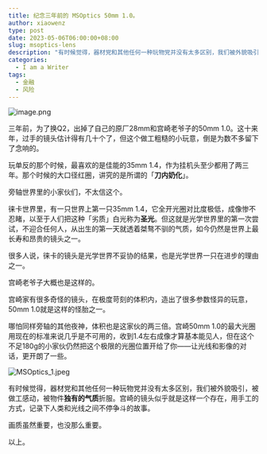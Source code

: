 ```yaml
---
title: 纪念三年前的 MSOptics 50mm 1.0。
author: xiaowenz
type: post
date: 2023-05-06T06:00:00+08:00
slug: msoptics-lens
description: "有时候觉得，器材党和其他任何一种玩物党并没有太多区别，我们被外貌吸引，被做工感动，被物件独有的气质折服。宫崎的镜头似乎就是这样一个存在，用手工的方式，记录下人类和光线之间不停争斗的故事。"
categories:
  - I am a Writer
tags:
  - 金融
  - 风险
---
```


![image.png](https://vip2.loli.io/2023/05/06/BTeLD2FWZwSoC1g.png)

三年前，为了换Q2，出掉了自己的原厂28mm和宫崎老爷子的50mm 1.0。这十来年，过手的镜头估计得有几十个了，但这个做工粗糙的小玩意，倒是为数不多留下了念响的。

玩单反的那个时候，最喜欢的是佳能的35mm 1.4，作为挂机头至少都用了两三年。那个时候的大口径红圈，讲究的是所谓的「**刀内奶化**」。

旁轴世界里的小家伙们，不太信这个。

徕卡世界里，有一只世界上第一只35mm 1.4，它全开光圈对比度极低，成像惨不忍睹，以至于人们把这种「劣质」白光称为**圣光**。但这就是光学世界里的第一次尝试，不迎合任何人，从出生的第一天就透着桀骜不驯的气质，如今仍然是世界上最长寿和昂贵的镜头之一。

很多人说，徕卡的镜头是光学世界不妥协的结果，也是光学世界一只在进步的理由之一。

宫崎老爷子大概也是这样的。

宫崎家有很多奇怪的镜头，在极度苛刻的体积内，造出了很多参数怪异的玩意，50mm 1.0就是这样的怪胎之一。

哪怕同样旁轴的其他夜神，体积也是这家伙的两三倍。宫崎50mm 1.0的最大光圈用现在的标准来说几乎是不可用的，收到1.4左右成像才算基本能见人，但在这个不足180g的小家伙仍然把这个极限的光圈位置开给了你——让光线和影像的对话，更开朗了一些。

![MSOptics_1.jpeg](https://vip2.loli.io/2023/05/06/t9O5CkcFJarumvR.jpg)

有时候觉得，器材党和其他任何一种玩物党并没有太多区别，我们被外貌吸引，被做工感动，被物件**独有的气质**折服。宫崎的镜头似乎就是这样一个存在，用手工的方式，记录下人类和光线之间不停争斗的故事。

画质虽然重要，也没那么重要。

以上。